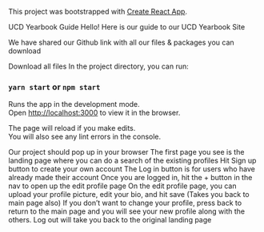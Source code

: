 This project was bootstrapped with [Create React App](https://github.com/facebook/create-react-app).

UCD Yearbook Guide
Hello! Here is our guide to our UCD Yearbook Site

We have shared our Github link with all our files & packages you can download

Download all files
In the project directory, you can run:
 
### `yarn start` or `npm start`
 
Runs the app in the development mode.<br />
Open [http://localhost:3000](http://localhost:3000) to view it in the browser.
 
The page will reload if you make edits.<br />
You will also see any lint errors in the console.
 
Our project should pop up in your browser
The first page you see is the landing page where you can do a search of the existing profiles 
Hit Sign up button to create your own account 
The Log in button is for users who have already made their account
Once you are logged in, hit the + button in the nav to open up the edit profile page
On the edit profile page, you can upload your profile picture, edit your bio, and hit save (Takes you back to main page also)
If you don’t want to change your profile, press back to return to the main page and you will see your new profile along with the others.
 Log out will take you back to the original landing page  


